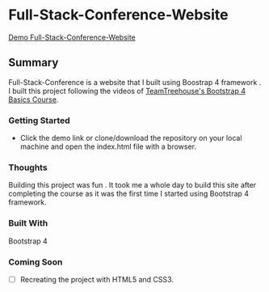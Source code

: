 # Full-Stack-Conference-Website
[Demo Full-Stack-Conference-Website](https://yog9.github.io/Full-Stack-Conference-Website/)

## Summary
Full-Stack-Conference is a website that I built using Boostrap 4 framework .
I built this project following the videos of [TeamTreehouse's Bootstrap 4 Basics Course](https://teamtreehouse.com/library/bootstrap-4-basics-2).

### Getting Started
 * Click the demo link or clone/download the repository on your local machine and open the index.html file with a browser.
 
 ### Thoughts
 Building this project was fun . It took me a whole day to build this site after completing the course as it was the first time
 I started using Bootstrap 4 framework.
 
 ### Built With
 Bootstrap 4

### Coming Soon 
- [ ]  Recreating the project with HTML5 and CSS3.
